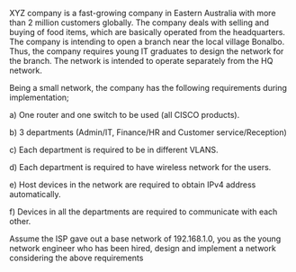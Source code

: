 XYZ company is a fast-growing company in Eastern Australia with more than 2 million customers globally. The company deals with selling and buying of food items, which are basically operated from the headquarters. The company is intending to open a branch near the local village Bonalbo. Thus, the company requires young IT graduates to design the network for the branch. The network is intended to operate separately from the HQ network.

Being a small network, the company has the following requirements during implementation;

a) One router and one switch to be used (all CISCO products).

b) 3 departments (Admin/IT, Finance/HR and Customer service/Reception)

c) Each department is required to be in different VLANS.

d) Each department is required to have wireless network for the users.

e) Host devices in the network are required to obtain IPv4 address automatically.

f) Devices in all the departments are required to communicate with each other.

Assume the ISP gave out a base network of 192.168.1.0, you as the young network engineer who has been hired, design and implement a network considering the above requirements